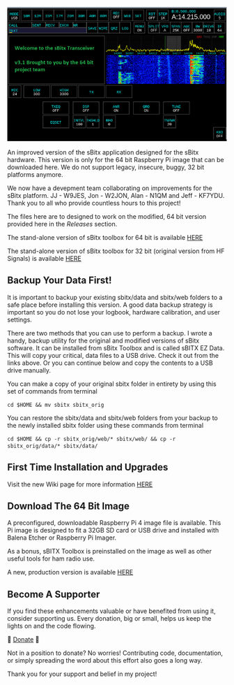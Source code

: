 ![sBitx image](sbitx31.png)

An improved version of the sBitx application designed for the sBitx hardware. This version is only for the 64 bit Raspberry Pi image that can be downloaded here. We do not support legacy, insecure, buggy, 32 bit platforms anymore.

We now have a devepment team collaborating on improvements for the sBitx platform. JJ - W9JES, Jon - W2JON, Alan - N1QM and Jeff - KF7YDU. Thank you to all who provide countless hours to this project!

The files here are to designed to work on the modified, 64 bit version provided here in the *Releases* section.

The stand-alone version of sBitx toolbox for 64 bit is available [HERE](https://github.com/drexjj/sBITX-toolbox64)

The stand-alone version of sBitx toolbox for 32 bit (original version from HF Signals) is available [HERE](https://github.com/drexjj/sBITX-toolbox)


****Backup Your Data First!****
-----
It is important to backup your existing sbitx/data and sbitx/web folders to a safe place before installing this version. A good data backup strategy is important so you do not lose your logbook, hardware calibration, and user settings.

There are two methods that you can use to perform a backup. I wrote a handy, backup utility for the original and modified versions of sBitx software. It can be installed from sBitx Toolbox and is called sBITX EZ Data. This will copy your critical, data files to a USB drive. Check it out from the links above. Or you can continue below and copy the contents to a USB drive manually.

You can make a copy of your original sbitx folder in entirety by using this set of commands from terminal
```console
cd $HOME && mv sbitx sbitx_orig
```
You can restore the sbitx/data and sbitx/web folders from your backup to the newly installed sbitx folder using these commands from terminal
```console
cd $HOME && cp -r sbitx_orig/web/* sbitx/web/ && cp -r sbitx_orig/data/* sbitx/data/
```

First Time Installation and Upgrades
-----

Visit the new Wiki page for more information [HERE](https://github.com/drexjj/sbitx/wiki/How-to-install-or-upgrade-your-sBitx-application)  


****Download The 64 Bit Image****
-----
A preconfigured, downloadable Raspberry Pi 4 image file is available. This Pi image is designed to fit a 32GB SD card or USB drive and installed with Balena Etcher or Raspberry Pi Imager.

As a bonus, sBITX Toolbox is preinstalled on the image as well as other useful tools for ham radio use.

A new, production version is available [HERE](https://github.com/drexjj/sbitx/releases)



Become A Supporter
-----
If you find these enhancements valuable or have benefited from using it, consider supporting us. Every donation, big or small, helps us keep the lights on and the code flowing.

🌟 [Donate](https://www.paypal.com/donate/?hosted_button_id=SWPB76LVNUHEY) 🌟


Not in a position to donate? No worries! Contributing code, documentation, or simply spreading the word about this effort also goes a long way.

Thank you for your support and belief in my project!

